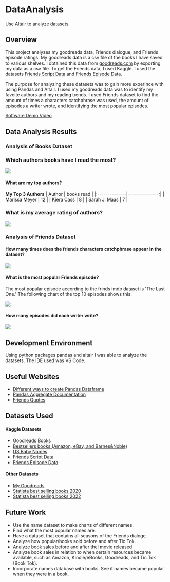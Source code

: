 # DataAnalysis
Use Altair to analyze datasets. 

## Overview

This project analyzes my goodreads data, Friends dialogue, and Friends episode ratings. My goodreads data is a csv file of the books I have saved to various shelves. I obtained this data from [goodreads.com](https://www.kaggle.com/datasets/jealousleopard/goodreadsbooks) by exporting my data as a csv file. To get the Friends data, I used Kaggle. I used the datasets [Friends Script Data](https://www.kaggle.com/discussions/general/182990) and [Friends Episode Data](https://www.kaggle.com/datasets/bcruise/friends-episode-data).

The purpose for analyzing these datasets was to gain more experince with using Pandas and Altair. I used my goodreads data was to identify my favoite authors and my reading trends. I used Friends dataset to find the amount of times a characters catchphrase was used, the amount of episodes a writer wrote, and identifying the most popular episodes.  

[Software Demo Video](http://youtube.link.goes.here)

## Data Analysis Results

### Analysis of Books Dataset

### Which authors books have I read the most?

![](charts/AuthorAmountReadChart.png)

#### What are my top authors?

**My Top 3 Authors**
|    Author     |   books read   |
|:--------------|---------------:|
| Marissa Meyer |             12 |
| Kiera Cass    |              8 |
| Sarah J. Maas |              7 |

### What is my average rating of authors?
![](charts/avgRatingAuthor.png)

### Analysis of Friends Dataset

#### How many times does the friends characters catchphrase appear in the dataset?

![](charts/freindsChart.png)

#### What is the most popular Friends episode?

The most popular episode according to the frinds imdb dataset is 'The Last One.' The following chart of the top 10 episodes shows this.

![](charts/top10.png)

#### How many episodes did each writer write?

![](charts/writercount.png)

## Development Environment

Using python packages pandas and altair I was able to analyze the datasets. The IDE used was VS Code.  

## Useful Websites

* [Different ways to create Pandas Dataframe](https://www.geeksforgeeks.org/different-ways-to-create-pandas-dataframe/)
* [Pandas Aggregate Documentation](https://pandas.pydata.org/docs/reference/api/pandas.DataFrame.aggregate.html)
* [Friends Quotes](https://www.washingtonpost.com/arts-entertainment/2019/09/22/friends-premiered-years-ago-here-are-beloved-sitcoms-most-memorable-quotes/)

## Datasets Used

#### Kaggle Datasets

* [Goodreads Books](https://www.kaggle.com/datasets/jealousleopard/goodreadsbooks)
* [Bestsellers books (Amazon, eBay, and Barnes&Noble)](https://www.kaggle.com/code/digenessilva/bestsellers-books-amazon-ebay-and-barnes-noble)
* [US Baby Names](https://www.kaggle.com/datasets/kaggle/us-baby-names)
* [Friends Script Data](https://www.kaggle.com/discussions/general/182990)
* [Friends Episode Data](https://www.kaggle.com/datasets/bcruise/friends-episode-data)

#### Other Datasets

* [My Goodreads](https://www.goodreads.com/review/list/84060474?ref=nav_mybooks)
* [Statista best selling books 2020](https://www-statista-com.byui.idm.oclc.org/statistics/324872/best-selling-mass-market-paperback-books-usa/)
* [Statista best selling books 2022](https://www-statista-com.byui.idm.oclc.org/statistics/324872/best-selling-mass-market-paperback-books-usa/)


## Future Work

* Use the name dataset to make charts of different names.
* Find what the most popular names are. 
* Have a dataset that contains all seasons of the Friends dialoge.
* Analyze how popular/books sold before and after Tic Tok.   
* Analyze book sales before and after thei movie released.
* Analyze book sales in relation to when certain resources became available, such as Amazon, Kindle/eBooks, Goodreads, and Tic Tok (Book Tok). 
* Incorporate names database with books. See if names became popular when they were in a book.

